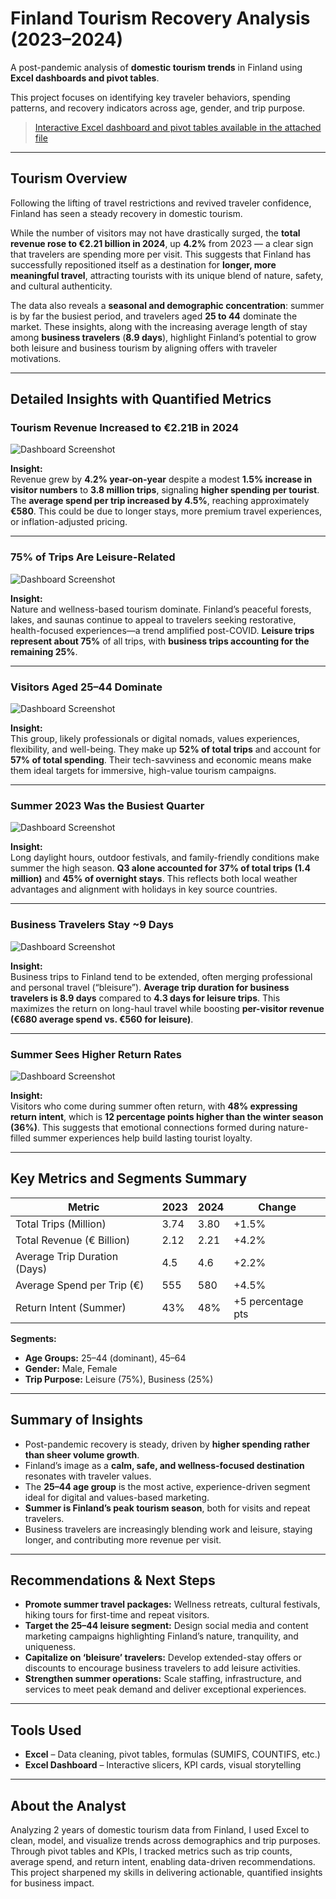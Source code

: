 # Finland Tourism Recovery Analysis (2023–2024)

A post-pandemic analysis of **domestic tourism trends** in Finland using **Excel dashboards and pivot tables**.  

This project focuses on identifying key traveler behaviors, spending patterns, and recovery indicators across age, gender, and trip purpose.

> [Interactive Excel dashboard and pivot tables available in the attached file](Finland's_Post-Pandemic_Tourism.xlsx)

---

## Tourism Overview

Following the lifting of travel restrictions and revived traveler confidence, Finland has seen a steady recovery in domestic tourism.  

While the number of visitors may not have drastically surged, the **total revenue rose to €2.21 billion in 2024**, up **4.2%** from 2023 — a clear sign that travelers are spending more per visit. This suggests that Finland has successfully repositioned itself as a destination for **longer, more meaningful travel**, attracting tourists with its unique blend of nature, safety, and cultural authenticity.

The data also reveals a **seasonal and demographic concentration**: summer is by far the busiest period, and travelers aged **25 to 44** dominate the market. These insights, along with the increasing average length of stay among **business travelers** (**8.9 days**), highlight Finland’s potential to grow both leisure and business tourism by aligning offers with traveler motivations.

---

## Detailed Insights with Quantified Metrics

### Tourism Revenue Increased to **€2.21B** in 2024

![Dashboard Screenshot](Images/Revenue.png)

**Insight:**  
Revenue grew by **4.2% year-on-year** despite a modest **1.5% increase in visitor numbers** to **3.8 million trips**, signaling **higher spending per tourist**. The **average spend per trip increased by 4.5%**, reaching approximately **€580**. This could be due to longer stays, more premium travel experiences, or inflation-adjusted pricing.

---

### **75% of Trips Are Leisure-Related**

![Dashboard Screenshot](Images/Purpose.png)

**Insight:**  
Nature and wellness-based tourism dominate. Finland’s peaceful forests, lakes, and saunas continue to appeal to travelers seeking restorative, health-focused experiences—a trend amplified post-COVID. **Leisure trips represent about 75%** of all trips, with **business trips accounting for the remaining 25%**.

---

### Visitors Aged **25–44** Dominate

![Dashboard Screenshot](Images/Age_Group.png)

**Insight:**  
This group, likely professionals or digital nomads, values experiences, flexibility, and well-being. They make up **52% of total trips** and account for **57% of total spending**. Their tech-savviness and economic means make them ideal targets for immersive, high-value tourism campaigns.

---

### **Summer 2023** Was the Busiest Quarter

![Dashboard Screenshot](Images/Overnights.png)

**Insight:**  
Long daylight hours, outdoor festivals, and family-friendly conditions make summer the high season. **Q3 alone accounted for 37% of total trips (1.4 million)** and **45% of overnight stays**. This reflects both local weather advantages and alignment with holidays in key source countries.

---

### Business Travelers Stay **~9 Days**

![Dashboard Screenshot](Images/Duration.png)

**Insight:**  
Business trips to Finland tend to be extended, often merging professional and personal travel (“bleisure”). **Average trip duration for business travelers is 8.9 days** compared to **4.3 days for leisure trips**. This maximizes the return on long-haul travel while boosting **per-visitor revenue (€680 average spend vs. €560 for leisure)**.

---

### Summer Sees **Higher Return Rates**

![Dashboard Screenshot](Images/Return.png)

**Insight:**  
Visitors who come during summer often return, with **48% expressing return intent**, which is **12 percentage points higher than the winter season (36%)**. This suggests that emotional connections formed during nature-filled summer experiences help build lasting tourist loyalty.

---

## Key Metrics and Segments Summary

| Metric                   | 2023   | 2024   | Change           |
|--------------------------|--------|--------|------------------|
| Total Trips (Million)     | 3.74   | 3.80   | +1.5%            |
| Total Revenue (€ Billion) | 2.12   | 2.21   | +4.2%            |
| Average Trip Duration (Days) | 4.5 | 4.6    | +2.2%            |
| Average Spend per Trip (€) | 555   | 580    | +4.5%            |
| Return Intent (Summer)    | 43%    | 48%    | +5 percentage pts |

**Segments:**

- **Age Groups:** 25–44 (dominant), 45–64  
- **Gender:** Male, Female  
- **Trip Purpose:** Leisure (75%), Business (25%)

---

## Summary of Insights

- Post-pandemic recovery is steady, driven by **higher spending rather than sheer volume growth**.  
- Finland’s image as a **calm, safe, and wellness-focused destination** resonates with traveler values.  
- The **25–44 age group** is the most active, experience-driven segment ideal for digital and values-based marketing.  
- **Summer is Finland’s peak tourism season**, both for visits and repeat travelers.  
- Business travelers are increasingly blending work and leisure, staying longer, and contributing more revenue per visit.

---

## Recommendations & Next Steps

- **Promote summer travel packages:** Wellness retreats, cultural festivals, hiking tours for first-time and repeat visitors.  
- **Target the 25–44 leisure segment:** Design social media and content marketing campaigns highlighting Finland’s nature, tranquility, and uniqueness.  
- **Capitalize on ‘bleisure’ travelers:** Develop extended-stay offers or discounts to encourage business travelers to add leisure activities.  
- **Strengthen summer operations:** Scale staffing, infrastructure, and services to meet peak demand and deliver exceptional experiences.

---

## Tools Used

- **Excel** – Data cleaning, pivot tables, formulas (SUMIFS, COUNTIFS, etc.)  
- **Excel Dashboard** – Interactive slicers, KPI cards, visual storytelling  

---

## About the Analyst

Analyzing 2 years of domestic tourism data from Finland, I used Excel to clean, model, and visualize trends across demographics and trip purposes. Through pivot tables and KPIs, I tracked metrics such as trip counts, average spend, and return intent, enabling data-driven recommendations. This project sharpened my skills in delivering actionable, quantified insights for business impact.

